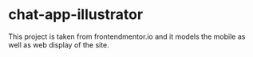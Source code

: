 # chat-app-illustrator
This project is taken from frontendmentor.io and it models the mobile as well as web display of the site.
